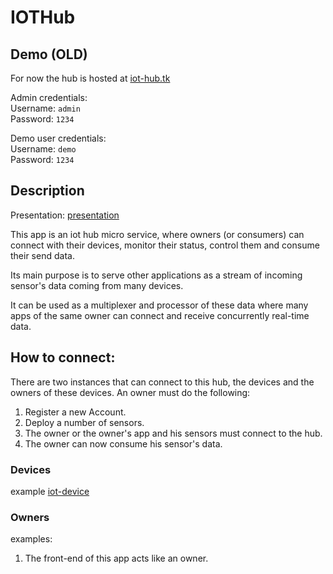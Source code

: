 # IOTHub

## Demo (OLD)
For now the hub is hosted at [iot-hub.tk](http://iot-hub.tk)

Admin credentials:  
Username: `admin`  
Password: `1234`  

Demo user credentials:  
Username: `demo`  
Password: `1234`  

## Description 
Presentation: [presentation](https://docs.google.com/presentation/d/1Xi2VNbumGQ3iPnQSmlPcEmbbN7ib7VYmEkX46dJeXdA/edit#slide=id.g19cd573a60_0_1204)

This app is an iot hub micro service, where owners (or consumers) can connect with their devices, monitor their status, control them and consume their send data.

Its main purpose is to serve other applications as a stream of incoming sensor's data coming from many devices.

It can be used as a multiplexer and processor of these data where many apps of the same owner can connect and receive concurrently real-time data.

## How to connect:
There are two instances that can connect to this hub, the devices and the owners of these devices.
An owner must do the following:

1. Register a new Account.
2. Deploy a number of sensors.
3. The owner or the owner's app and his sensors must connect to the hub.
4. The owner can now consume his sensor's data.

### Devices
example [iot-device](https://github.com/nikooiko/iot-device)

### Owners
examples:

1. The front-end of this app acts like an owner. 
